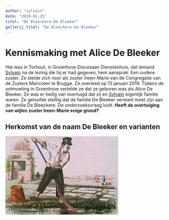 ```yaml
---
author: "sylvain"
date: "2019-01-25"
titel: "De Bleeckere-De Bleeker"
gallerij_titel: "De Bleeckere-De Bleeker"
---
```

# Kennismaking met Alice De Bleeker

Het was in Torhout, in Groenhove Diocesaan Dienstenhuis, dat iemand [Sylvain](1950-sylvain-de-bleeckere) na de lezing die hij er had gegeven, hem aansprak. Een oudere zuster. Ze stelde zich voor als zuster Ireen-Marie van de Congregatie van de Zusters Maricolen te Brugge. Ze overleed op 13 januari 2019. Tijdens de ontmoeting in Groenhove vertelde ze dat ze geboren was als Alice De Bleeker. Ze was er heilig van overtuigd dat zij en [Sylvain](1950-sylvain-de-bleeckere) eigenlijk familie waren. Ze geloofde stelllig dat de familie De Bleeker verwant moet zijn aan de familie De Bleeckere. De onderzoeksvraag luidt: **Heeft  de overtuiging van wijlen zuster Ireen-Marie enige grond?**    

## Herkomst van de naam De Bleeker en varianten

![bleker](bleker.jpg)